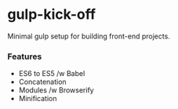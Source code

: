# gulp-kick-off
Minimal gulp setup for building front-end projects.

### Features
- ES6 to ES5 /w Babel
- Concatenation
- Modules /w Browserify
- Minification
